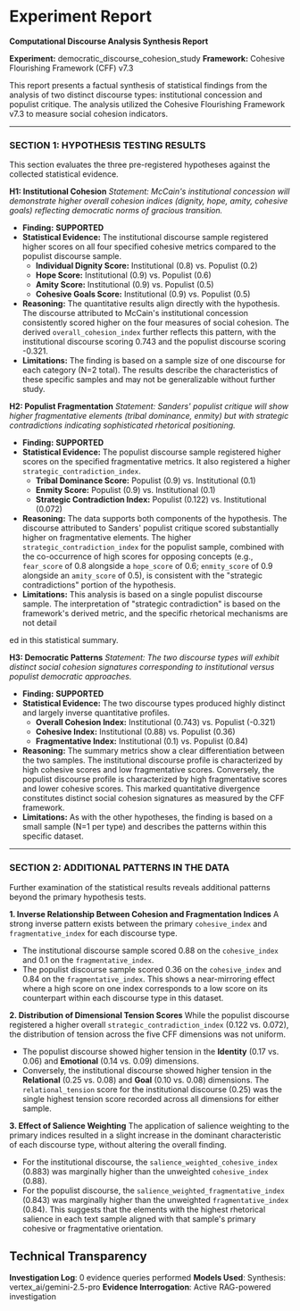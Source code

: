 # Experiment Report

**Computational Discourse Analysis Synthesis Report**

**Experiment:** democratic_discourse_cohesion_study
**Framework:** Cohesive Flourishing Framework (CFF) v7.3

This report presents a factual synthesis of statistical findings from the analysis of two distinct discourse types: institutional concession and populist critique. The analysis utilized the Cohesive Flourishing Framework v7.3 to measure social cohesion indicators.

---

### **SECTION 1: HYPOTHESIS TESTING RESULTS**

This section evaluates the three pre-registered hypotheses against the collected statistical evidence.

**H1: Institutional Cohesion**
*Statement: McCain's institutional concession will demonstrate higher overall cohesion indices (dignity, hope, amity, cohesive goals) reflecting democratic norms of gracious transition.*

*   **Finding:** **SUPPORTED**
*   **Statistical Evidence:** The institutional discourse sample registered higher scores on all four specified cohesive metrics compared to the populist discourse sample.
    *   **Individual Dignity Score:** Institutional (0.8) vs. Populist (0.2)
    *   **Hope Score:** Institutional (0.9) vs. Populist (0.6)
    *   **Amity Score:** Institutional (0.9) vs. Populist (0.5)
    *   **Cohesive Goals Score:** Institutional (0.9) vs. Populist (0.5)
*   **Reasoning:** The quantitative results align directly with the hypothesis. The discourse attributed to McCain's institutional concession consistently scored higher on the four measures of social cohesion. The derived `overall_cohesion_index` further reflects this pattern, with the institutional discourse scoring 0.743 and the populist discourse scoring -0.321.
*   **Limitations:** The finding is based on a sample size of one discourse for each category (N=2 total). The results describe the characteristics of these specific samples and may not be generalizable without further study.

**H2: Populist Fragmentation**
*Statement: Sanders' populist critique will show higher fragmentative elements (tribal dominance, enmity) but with strategic contradictions indicating sophisticated rhetorical positioning.*

*   **Finding:** **SUPPORTED**
*   **Statistical Evidence:** The populist discourse sample registered higher scores on the specified fragmentative metrics. It also registered a higher `strategic_contradiction_index`.
    *   **Tribal Dominance Score:** Populist (0.9) vs. Institutional (0.1)
    *   **Enmity Score:** Populist (0.9) vs. Institutional (0.1)
    *   **Strategic Contradiction Index:** Populist (0.122) vs. Institutional (0.072)
*   **Reasoning:** The data supports both components of the hypothesis. The discourse attributed to Sanders' populist critique scored substantially higher on fragmentative elements. The higher `strategic_contradiction_index` for the populist sample, combined with the co-occurrence of high scores for opposing concepts (e.g., `fear_score` of 0.8 alongside a `hope_score` of 0.6; `enmity_score` of 0.9 alongside an `amity_score` of 0.5), is consistent with the "strategic contradictions" portion of the hypothesis.
*   **Limitations:** This analysis is based on a single populist discourse sample. The interpretation of "strategic contradiction" is based on the framework's derived metric, and the specific rhetorical mechanisms are not detail

ed in this statistical summary.

**H3: Democratic Patterns**
*Statement: The two discourse types will exhibit distinct social cohesion signatures corresponding to institutional versus populist democratic approaches.*

*   **Finding:** **SUPPORTED**
*   **Statistical Evidence:** The two discourse types produced highly distinct and largely inverse quantitative profiles.
    *   **Overall Cohesion Index:** Institutional (0.743) vs. Populist (-0.321)
    *   **Cohesive Index:** Institutional (0.88) vs. Populist (0.36)
    *   **Fragmentative Index:** Institutional (0.1) vs. Populist (0.84)
*   **Reasoning:** The summary metrics show a clear differentiation between the two samples. The institutional discourse profile is characterized by high cohesive scores and low fragmentative scores. Conversely, the populist discourse profile is characterized by high fragmentative scores and lower cohesive scores. This marked quantitative divergence constitutes distinct social cohesion signatures as measured by the CFF framework.
*   **Limitations:** As with the other hypotheses, the finding is based on a small sample (N=1 per type) and describes the patterns within this specific dataset.

---

### **SECTION 2: ADDITIONAL PATTERNS IN THE DATA**

Further examination of the statistical results reveals additional patterns beyond the primary hypothesis tests.

**1. Inverse Relationship Between Cohesion and Fragmentation Indices**
A strong inverse pattern exists between the primary `cohesive_index` and `fragmentative_index` for each discourse type.
*   The institutional discourse sample scored 0.88 on the `cohesive_index` and 0.1 on the `fragmentative_index`.
*   The populist discourse sample scored 0.36 on the `cohesive_index` and 0.84 on the `fragmentative_index`.
This shows a near-mirroring effect where a high score on one index corresponds to a low score on its counterpart within each discourse type in this dataset.

**2. Distribution of Dimensional Tension Scores**
While the populist discourse registered a higher overall `strategic_contradiction_index` (0.122 vs. 0.072), the distribution of tension across the five CFF dimensions was not uniform.
*   The populist discourse showed higher tension in the **Identity** (0.17 vs. 0.06) and **Emotional** (0.14 vs. 0.09) dimensions.
*   Conversely, the institutional discourse showed higher tension in the **Relational** (0.25 vs. 0.08) and **Goal** (0.10 vs. 0.08) dimensions.
The `relational_tension` score for the institutional discourse (0.25) was the single highest tension score recorded across all dimensions for either sample.

**3. Effect of Salience Weighting**
The application of salience weighting to the primary indices resulted in a slight increase in the dominant characteristic of each discourse type, without altering the overall finding.
*   For the institutional discourse, the `salience_weighted_cohesive_index` (0.883) was marginally higher than the unweighted `cohesive_index` (0.88).
*   For the populist discourse, the `salience_weighted_fragmentative_index` (0.843) was marginally higher than the unweighted `fragmentative_index` (0.84).
This suggests that the elements with the highest rhetorical salience in each text sample aligned with that sample's primary cohesive or fragmentative orientation.

## Technical Transparency
**Investigation Log**: 0 evidence queries performed
**Models Used**: Synthesis: vertex_ai/gemini-2.5-pro
**Evidence Interrogation**: Active RAG-powered investigation
